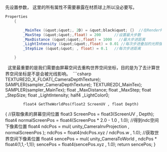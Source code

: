 先设置参数， 这里的所有属性不需要暴露在材质球上所以没必要写。
```csharp
Properties
    {

        _MainTex (&quot;&quot;, 2D) = &quot;black&quot; {}  //在RenderFeature里面获取相机渲染图来传入
        _MaxStep (&quot;&quot;,float) = 200      //设置最大步数
        _MaxDistance (&quot;&quot;,float) = 1000   //最大步进距离
        _LightIntensity (&quot;&quot;,float) = 0.01 //每次步进叠加的光照强度
        _StepSize (&quot;&quot; , float) = 0.1	 //每次步进距离

    }
```
  这里最重要的是我们需要由屏幕空间去重构世界空间坐标，目的是为了去计算世界空间坐标是不是会被光线影响。
 ```csharp
TEXTURE2D_X_FLOAT(_CameraDepthTexture); SAMPLER(sampler_CameraDepthTexture);
            TEXTURE2D(_MainTex); SAMPLER(sampler_MainTex);
            float _MaxDistance;
            float _MaxStep;
            float _StepSize;
            float _LightIntensity;
            half4 _LightColor0;

            float4 GetTheWorldPos(float2 ScreenUV , float Depth)
{
	//获取像素的屏幕空间位置
	float3 ScreenPos = float3(ScreenUV , Depth);
	float4 normalScreenPos = float4(ScreenPos * 2.0 - 1.0 , 1.0);
	//得到ndc空间下像素位置
	float4 ndcPos = mul( unity_CameraInvProjection , normalScreenPos );
	ndcPos = float4(ndcPos.xyz / ndcPos.w , 1.0);
	//获取世界空间下像素位置
	float4 sencePos = mul( unity_CameraToWorld , ndcPos * float4(1,1,-1,1));
	sencePos = float4(sencePos.xyz , 1.0);
	return sencePos;
}
```